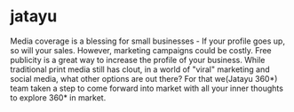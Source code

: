 # jatayu
Media coverage is a blessing for small businesses - If your profile goes up, so will your sales. However, marketing campaigns could be costly. Free publicity is a great way to increase the profile of your business. While traditional print media still has clout, in a world of "viral" marketing and social media, what other options are out there? For that we(Jatayu 360*) team taken a step to come forward into market with all your inner thoughts to explore 360* in market.
